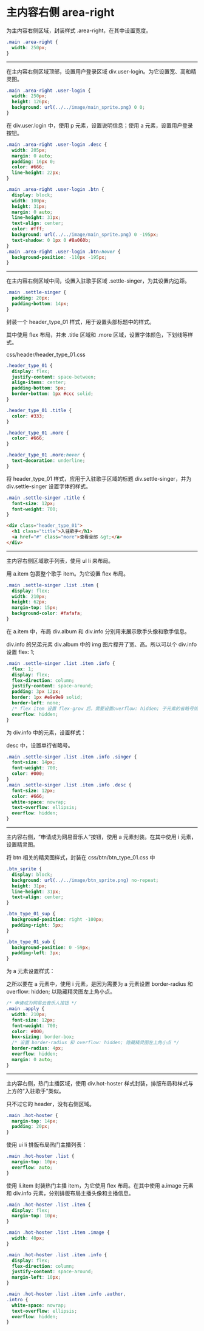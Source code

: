 # 主内容右侧 area-right

为主内容右侧区域，封装样式 .area-right，在其中设置宽度。

```css
.main .area-right {
  width: 250px;
}
```

---

在主内容右侧区域顶部，设置用户登录区域 div.user-login。为它设置宽、高和精灵图。

```css
.main .area-right .user-login {
  width: 250px;
  height: 126px;
  background: url(../../image/main_sprite.png) 0 0;
}
```

在 div.user.login 中，使用 p 元素，设置说明信息；使用 a 元素，设置用户登录按钮。

```css
.main .area-right .user-login .desc {
  width: 205px;
  margin: 0 auto;
  padding: 16px 0;
  color: #666;
  line-height: 22px;
}

.main .area-right .user-login .btn {
  display: block;
  width: 100px;
  height: 31px;
  margin: 0 auto;
  line-height: 31px;
  text-align: center;
  color: #fff;
  background: url(../../image/main_sprite.png) 0 -195px;
  text-shadow: 0 1px 0 #8a060b;
}
.main .area-right .user-login .btn:hover {
  background-position: -110px -195px;
}
```

---

在主内容右侧区域中间，设置入驻歌手区域 .settle-singer，为其设置内边距。

```css
.main .settle-singer {
  padding: 20px;
  padding-bottom: 14px;
}
```

封装一个 header_type_01 样式，用于设置头部标题中的样式。

其中使用 flex 布局，并未 .title 区域和 .more 区域，设置字体颜色，下划线等样式。

css/header/header_type_01.css

```css
.header_type_01 {
  display: flex;
  justify-content: space-between;
  align-items: center;
  padding-bottom: 5px;
  border-bottom: 1px #ccc solid;
}

.header_type_01 .title {
  color: #333;
}

.header_type_01 .more {
  color: #666;
}

.header_type_01 .more:hover {
  text-decoration: underline;
}
```

将 header_type_01 样式，应用于入驻歌手区域的标题 div.settle-singer，并为 div.settle-singer 设置字体的样式。

```css
.main .settle-singer .title {
  font-size: 12px;
  font-weight: 700;
}
```

```html
<div class="header_type_01">
  <h1 class="title">入驻歌手</h1>
  <a href="#" class="more">查看全部 &gt;</a>
</div>
```

---

主内容右侧区域歌手列表，使用 ul li 来布局。

用 a.item 包裹整个歌手 item。为它设置 flex 布局。

```css
.main .settle-singer .list .item {
  display: flex;
  width: 210px;
  height: 62px;
  margin-top: 15px;
  background-color: #fafafa;
}
```

在 a.item 中，布局 div.album 和 div.info 分别用来展示歌手头像和歌手信息。

div.info 的兄弟元素 div.album 中的 img 图片撑开了宽、高。所以可以个 div.info 设置 flex: 1;

```css
.main .settle-singer .list .item .info {
  flex: 1;
  display: flex;
  flex-direction: column;
  justify-content: space-around;
  padding: 3px 12px;
  border: 1px #e9e9e9 solid;
  border-left: none;
  /* flex item 设置 flex-grow 后，需要设置overflow: hidden; 子元素的省略号效果才能有效 */
  overflow: hidden;
}
```

为 div.info 中的元素，设置样式：

desc 中，设置单行省略号。

```css
.main .settle-singer .list .item .info .singer {
  font-size: 14px;
  font-weight: 700;
  color: #000;
}
.main .settle-singer .list .item .info .desc {
  font-size: 12px;
  color: #666;
  white-space: nowrap;
  text-overflow: ellipsis;
  overflow: hidden;
}
```

---

主内容右侧，“申请成为网易音乐人”按钮，使用 a 元素封装。在其中使用 i 元素，设置精灵图。

将 btn 相关的精灵图样式，封装在 css/btn/btn_type_01.css 中

```css
.btn_sprite {
  display: block;
  background: url(../../image/btn_sprite.png) no-repeat;
  height: 31px;
  line-height: 31px;
  text-align: center;
}

.btn_type_01_sup {
  background-position: right -100px;
  padding-right: 5px;
}

.btn_type_01_sub {
  background-position: 0 -59px;
  padding-left: 3px;
}
```

为 a 元素设置样式：

之所以要在 a 元素中，使用 i 元素，是因为需要为 a 元素设置 border-radius 和 overflow: hidden; 以隐藏精灵图左上角小点。

```css
/* 申请成为网易云音乐人按钮 */
.main .apply {
  width: 210px;
  font-size: 12px;
  font-weight: 700;
  color: #000;
  box-sizing: border-box;
  /* 设置 border-radius 和 overflow: hidden; 隐藏精灵图左上角小点 */
  border-radius: 4px;
  overflow: hidden;
  margin: 0 auto;
}
```

---

主内容右侧，热门主播区域，使用 div.hot-hoster 样式封装，排版布局和样式与上方的“入驻歌手”类似。

只不过它的 header，没有右侧区域。

```css
.main .hot-hoster {
  margin-top: 14px;
  padding: 20px;
}
```

使用 ui li 排版布局热门主播列表：

```css
.main .hot-hoster .list {
  margin-top: 10px;
  overflow: auto;
}
```

使用 li.item 封装热门主播 item，为它使用 flex 布局。在其中使用  a.image 元素和 div.info 元素，分别排版布局主播头像和主播信息。

```css
.main .hot-hoster .list .item {
  display: flex;
  margin-top: 10px;
}

.main .hot-hoster .list .item .image {
  width: 40px;
}

.main .hot-hoster .list .item .info {
  display: flex;
  flex-direction: column;
  justify-content: space-around;
  margin-left: 10px;
}

.main .hot-hoster .list .item .info .author,
.intro {
  white-space: nowrap;
  text-overflow: ellipsis;
  overflow: hidden;
}
```
